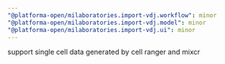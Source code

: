 ```yaml
---
"@platforma-open/milaboratories.import-vdj.workflow": minor
"@platforma-open/milaboratories.import-vdj.model": minor
"@platforma-open/milaboratories.import-vdj.ui": minor
---
```


support single cell data generated by cell ranger and mixcr
